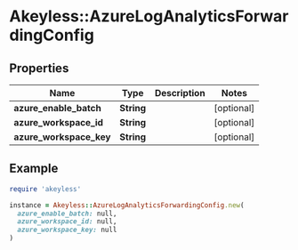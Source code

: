 # Akeyless::AzureLogAnalyticsForwardingConfig

## Properties

| Name | Type | Description | Notes |
| ---- | ---- | ----------- | ----- |
| **azure_enable_batch** | **String** |  | [optional] |
| **azure_workspace_id** | **String** |  | [optional] |
| **azure_workspace_key** | **String** |  | [optional] |

## Example

```ruby
require 'akeyless'

instance = Akeyless::AzureLogAnalyticsForwardingConfig.new(
  azure_enable_batch: null,
  azure_workspace_id: null,
  azure_workspace_key: null
)
```

